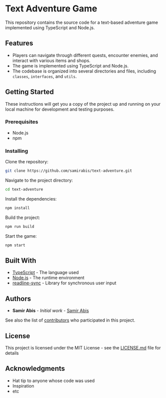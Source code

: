 # Text Adventure Game

This repository contains the source code for a text-based adventure game implemented using TypeScript and Node.js.

## Features

- Players can navigate through different quests, encounter enemies, and interact with various items and shops.
- The game is implemented using TypeScript and Node.js.
- The codebase is organized into several directories and files, including `classes`, `interfaces`, and `utils`.

## Getting Started

These instructions will get you a copy of the project up and running on your local machine for development and testing purposes.

### Prerequisites

- Node.js
- npm

### Installing

Clone the repository:

```bash
git clone https://github.com/samirabis/text-adventure.git
```

Navigate to the project directory:

```bash
cd text-adventure
```

Install the dependencies:

```bash
npm install
```

Build the project:

```bash
npm run build
```

Start the game:

```bash
npm start
```

## Built With

- [TypeScript](https://www.typescriptlang.org/) - The language used
- [Node.js](https://nodejs.org/) - The runtime environment
- [readline-sync](https://www.npmjs.com/package/readline-sync) - Library for synchronous user input

## Authors

- **Samir Abis** - _Initial work_ - [Samir Abis](https://github.com/samirabis)

See also the list of [contributors](https://github.com/samirabis/text-adventure/contributors) who participated in this project.

## License

This project is licensed under the MIT License - see the [LICENSE.md](LICENSE.md) file for details

## Acknowledgments

- Hat tip to anyone whose code was used
- Inspiration
- etc
